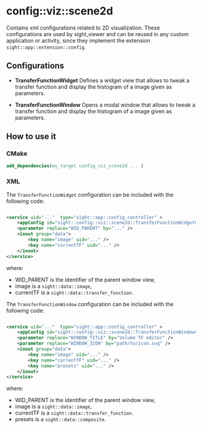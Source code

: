 # config::viz::scene2d

Contains xml configurations related to 2D visualization. These configurations are used by sight_viewer and can be reused in any custom application or activity, since they implement the extension `sight::app::extension::config`.

## Configurations

- **TransferFunctionWidget**
Defines a widget view that allows to tweak a transfer function and display the histogram of a image given as parameters.

- **TransferFunctionWindow**
Opens a modal window that allows to tweak a transfer function and display the histogram of a image given as parameters.

## How to use it

### CMake

```cmake
add_dependencies(my_target config_viz_scene2d ... )
```

### XML

The `TransferFunctionWidget` configuration can be included with the following code:

```xml

<service uid="..."  type="sight::app::config_controller" >
    <appConfig id="sight::config::viz::scene2d::TransferFunctionWidgetCfg" />
    <parameter replace="WID_PARENT" by="..." />
    <inout group="data">
        <key name="image" uid="..." />
        <key name="currentTF" uid="..." />
    </inout>
</service>
```

where:
- WID_PARENT is the identifier of the parent window view,
- image is a `sight::data::image`,
- currentTF is a `sight::data::transfer_function`.

The `TransferFunctionWindow` configuration can be included with the following code:

```xml

<service uid="..."  type="sight::app::config_controller" >
    <appConfig id="sight::config::viz::scene2d::TransferFunctionWindowCfg" />
    <parameter replace="WINDOW_TITLE" by="Volume TF editor" />
    <parameter replace="WINDOW_ICON" by="path/to/icon.svg" />
    <inout group="data">
        <key name="image" uid="..." />
        <key name="currentTF" uid="..." />
        <key name="presets" uid="..." />
    </inout>
</service>
```

where:
- WID_PARENT is the identifier of the parent window view,
- image is a `sight::data::image`,
- currentTF is a `sight::data::transfer_function`.
- presets is a `sight::data::composite`.
